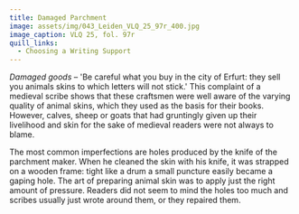 ```yaml
---
title: Damaged Parchment
image: assets/img/043_Leiden_VLQ_25_97r_400.jpg
image_caption: VLQ 25, fol. 97r
quill_links:
  - Choosing a Writing Support
---
```


*Damaged goods* –
'Be careful what you buy in the city of Erfurt: they sell you animals
skins to which letters will not stick.' This complaint of a medieval
scribe shows that these craftsmen were well aware of the varying quality
of animal skins, which they used as the basis for their books. However,
calves, sheep or goats that had gruntingly given up their livelihood and
skin for the sake of medieval readers were not always to blame.

The most common imperfections are holes produced by the knife of the
parchment maker. When he cleaned the skin with his knife, it was
strapped on a wooden frame: tight like a drum a small puncture easily
became a gaping hole. The art of preparing animal skin was to apply just
the right amount of pressure. Readers did not seem to mind the holes too
much and scribes usually just wrote around them, or they repaired them.

